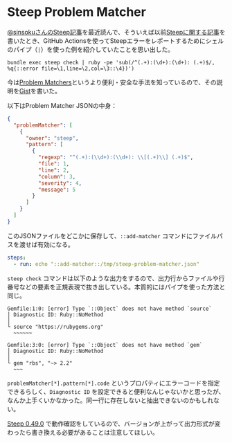 # Steep Problem Matcher

[@sinsokuさんのSteep記事](https://sinsoku.hatenablog.com/entry/2022/03/09/234511)を最近読んで、そういえば以前[Steepに関する記事](../2020/example-of-type-checking-by-steep.md)を書いたとき、GitHub Actionsを使ってSteepエラーをレポートするためにシェルのパイプ（`|`）を使った例を紹介していたことを思い出した。

```shell
bundle exec steep check | ruby -pe 'sub(/^(.+):(\d+):(\d+): (.+)$/, %q{::error file=\1,line=\2,col=\3::\4})')
```

今は[Problem Matchers](https://github.com/actions/toolkit/blob/a502af8759e0391cba1b96229f21723034414f7e/docs/problem-matchers.md)というより便利・安全な手法を知っているので、その説明を[Gist](https://gist.github.com/ybiquitous/6e876db6be4a4148716c61b3d2f3b01a)を書いた。

以下はProblem Matcher JSONの中身：

```json
{
  "problemMatcher": [
    {
      "owner": "steep",
      "pattern": [
        {
          "regexp": "^(.+):(\\d+):(\\d+): \\[(.+)\\] (.+)$",
          "file": 1,
          "line": 2,
          "column": 3,
          "severity": 4,
          "message": 5
        }
      ]
    }
  ]
}
```

このJSONファイルをどこかに保存して、`::add-matcher` コマンドにファイルパスを渡せば有効になる。

```yaml
steps:
  - run: echo "::add-matcher::/tmp/steep-problem-matcher.json"
```

`steep check` コマンドは以下のような出力をするので、出力行からファイルや行番号などの要素を正規表現で抜き出している。本質的にはパイプを使った方法と同じ。

```
Gemfile:1:0: [error] Type `::Object` does not have method `source`
│ Diagnostic ID: Ruby::NoMethod
│
└ source "https://rubygems.org"
  ~~~~~~

Gemfile:3:0: [error] Type `::Object` does not have method `gem`
│ Diagnostic ID: Ruby::NoMethod
│
└ gem "rbs", "~> 2.2"
  ~~~
```

`problemMatcher[*].pattern[*].code` というプロパティにエラーコードを指定できるらしく、`Diagnostic ID` を設定できると便利なんじゃないかと思ったが、なんか上手くいかなかった。同一行に存在しないと抽出できないのかもしれない。

[Steep 0.49.0](https://github.com/soutaro/steep/releases/tag/v0.49.0) で動作確認をしているので、バージョンが上がって出力形式が変わったら書き換える必要があることは注意してほしい。

